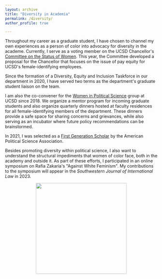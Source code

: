 ```yaml
---
layout: archive
title: "Diversity in Academia"
permalink: /diversity/
author_profile: true

---
```


Throughout my career as a graduate student, I have chosen to channel my own experiences as a person of color into advocacy for diversity in the academe. Currently, I serve as a voting member on the UCSD Chancellor's [Committee on the Status of Women](https://statusofwomen.ucsd.edu/membership/roster/index.html). This year, the Committee developed a proposal for the Chancellor that focuses on the issue of pay equity for UCSD's female-identifying employees.

Since the formation of a Diversity, Equity and Inclusion Taskforce in our department in 2020, I have served two terms as the department's graduate student liaison on the team. 

I am also the co-convener for the [Women in Political Science](https://polisci.ucsd.edu/grad/current-students/wips.html) group at UCSD since 2018. We organize a mentor program for incoming graduate students and also organize quarterly dinners hosted at faculty residences for all female-identifying members of the department. These dinners provide a safe space for sharing concerns and grievances, while also serving as an incubator where future policy recommendations can be brainstormed. 

In 2021, I was selected as a [First Generation Scholar](https://politicalsciencenow.com/meet-syeda-shahbano-ijaz-2021-first-generation-scholar-in-the-profession/) by the American Political Science Association. 

Besides promoting diversity within political science, I also want to understand the structural impediments that women of color face, both in the academy and outside it. As part of these efforts, I participated in an online symposium on Rafia Zakaria's "Against White Feminism". My contributions to the symposium will appear in the *Southwestern Journal of International Law* in 2023. 



<a href="https://github.com/ssijaz/ssijaz.github.io/blob/24c736142dba9f6c856859cfe1cc5c15ced0ac3c/images/classcrits2.png"> <p align="center"><img src="https://user-images.githubusercontent.com/39137491/172978350-69fe2aef-430e-44c7-915a-2bf9647f7dd1.png" width=300></p>
